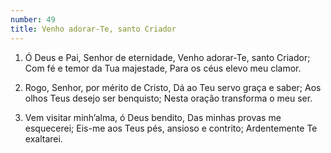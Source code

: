 ```yaml
---
number: 49
title: Venho adorar-Te, santo Criador
---
```


1. Ó Deus e Pai, Senhor de eternidade,
  Venho adorar-Te, santo Criador;
  Com fé e temor da Tua majestade,
  Para os céus elevo meu clamor.

2. Rogo, Senhor, por mérito de Cristo,
  Dá ao Teu servo graça e saber;
  Aos olhos Teus desejo ser benquisto;
  Nesta oração transforma o meu ser.

3. Vem visitar minh’alma, ó Deus bendito,
  Das minhas provas me esquecerei;
  Eis-me aos Teus pés, ansioso e contrito;
  Ardentemente Te exaltarei.
